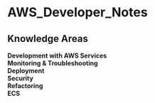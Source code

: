 # AWS_Developer_Notes

## Knowledge Areas

<b>Development with AWS Services</b><br>
<b>Monitoring & Troubleshooting</b><br>
<b>Deployment</b><br>
<b>Security</b><br>
<b>Refactoring</b><br>
<b>ECS</b><br>

